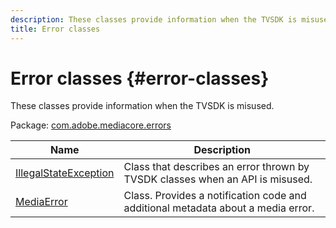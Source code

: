 ```yaml
---
description: These classes provide information when the TVSDK is misused.
title: Error classes
---
```


# Error classes {#error-classes}

These classes provide information when the TVSDK is misused.

Package: [com.adobe.mediacore.errors](https://help.adobe.com/en_US/primetime/api/psdk/asdoc-dhls_1.4/com/adobe/mediacore/errors/package-detail.html) 

|  Name  | Description  |
|---|---|
| [IllegalStateException](https://help.adobe.com/en_US/primetime/api/psdk/asdoc-dhls_1.4/com/adobe/mediacore/errors/IllegalStateException.html)  | Class that describes an error thrown by TVSDK classes when an API is misused.  |
| [MediaError](https://help.adobe.com/en_US/primetime/api/psdk/asdoc-dhls_1.4/com/adobe/mediacore/errors/MediaError.html) | Class. Provides a notification code and additional metadata about a media error.  |

